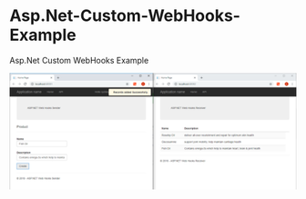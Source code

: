 # Asp.Net-Custom-WebHooks-Example
Asp.Net Custom WebHooks Example

![Example Screen Image](https://github.com/sydney900/Asp.Net-Custom-WebHooks-Example/blob/master/WebHooks.png "WebHook")
